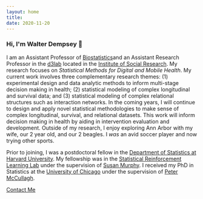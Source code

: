 ```yaml
---
layout: home
title: 
date: 2020-11-20 
---
```

### Hi, I'm Walter Dempsey 👋
I am an Assistant Professor of [Biostatistics](https://sph.umich.edu/biostat/)and an Assistant Research Professor in the [d3lab](http://d3lab-isr.com/) located in the [Institute of Social Research](https://isr.umich.edu/). My research focuses on *Statistical Methods for Digital and Mobile Health*.  My current work involves three complementary research themes: (1) experimental design and data analytic methods to inform multi-stage decision making in health; (2) statistical modeling of complex longitudinal and survival data; and
(3) statistical modeling of complex relational structures such as interaction networks. In the coming years, I will continue to design and apply novel statistical methodologies to make sense of complex longitudinal, survival, and relational datasets. This work will inform decision making in health by aiding in intervention evaluation and development. Outside of my research, I enjoy exploring Ann Arbor with my wife, our 2 year old, and our 2 beagles.  I *was* an avid soccer player and now trying other sports.

Prior to joining, I was a postdoctoral fellow in the [Department of
Statistics at Harvard University](https://statistics.fas.harvard.edu).  My fellowship was in the [Statistical Reinforcement Learning Lab](http://people.seas.harvard.edu/~samurphy/lab/overview.html) under the supervision of [Susan Murphy](people.seas.harvard.edu/~samurphy/). I received my PhD in Statistics at the [University of Chicago](http://galton.uchicago.edu) under the supervision of [Peter McCullagh](http://galton.uchicago.edu/~pmcc/).

<a href="/contact.html" class="highlighted">Contact Me</a>